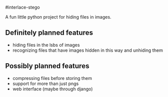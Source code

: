 #interlace-stego

A fun little python project for hiding files in images.

## Definitely planned features
* hiding files in the lsbs of images
* recognizing files that have images hidden in this way and unhiding them

## Possibly planned features
* compressing files before storing them
* support for more than just pngs
* web interface (maybe through django)
